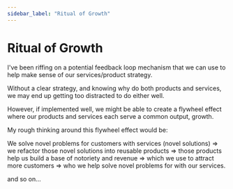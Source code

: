 ```yaml
---
sidebar_label: "Ritual of Growth"
---
```


# Ritual of Growth

I've been riffing on a potential feedback loop mechanism that we can use to help make sense of our services/product strategy.

Without a clear strategy, and knowing why do both products and services, we may end up getting too distracted to do either well.

However, if implemented well, we might be able to create a flywheel effect where our products and services each serve a common output, growth.

My rough thinking around this flywheel effect would be:

We solve novel problems for customers with services (novel solutions)
=> we refactor those novel solutions into reusable products
=> those products help us build a base of notoriety and revenue
=> which we use to attract more customers
=> who we help solve novel problems for with our services.

and so on...
